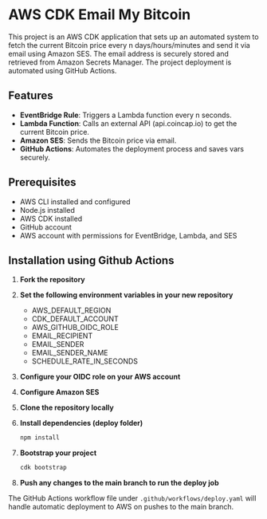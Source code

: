 # AWS CDK Email My Bitcoin

This project is an AWS CDK application that sets up an automated system to fetch the current Bitcoin price every n days/hours/minutes and send it via email using Amazon SES. The email address is securely stored and retrieved from Amazon Secrets Manager. The project deployment is automated using GitHub Actions.

## Features

- **EventBridge Rule**: Triggers a Lambda function every n seconds.
- **Lambda Function**: Calls an external API (api.coincap.io) to get the current Bitcoin price.
- **Amazon SES**: Sends the Bitcoin price via email.
- **GitHub Actions**: Automates the deployment process and saves vars securely.

## Prerequisites

- AWS CLI installed and configured
- Node.js installed
- AWS CDK installed
- GitHub account
- AWS account with permissions for EventBridge, Lambda, and SES

## Installation using Github Actions

1. **Fork the repository**

2. **Set the following environment variables in your new repository**
   - AWS_DEFAULT_REGION
   - CDK_DEFAULT_ACCOUNT
   - AWS_GITHUB_OIDC_ROLE
   - EMAIL_RECIPIENT
   - EMAIL_SENDER
   - EMAIL_SENDER_NAME
   - SCHEDULE_RATE_IN_SECONDS
    
3. **Configure your OIDC role on your AWS account**

4. **Configure Amazon SES**

5. **Clone the repository locally**

6. **Install dependencies (deploy folder)**
    ```bash
    npm install
    ```

6. **Bootstrap your project**
    ```bash
    cdk bootstrap
    ```

7. **Push any changes to the main branch to run the deploy job**

The GitHub Actions workflow file under `.github/workflows/deploy.yaml` will handle automatic deployment to AWS on pushes to the main branch.
